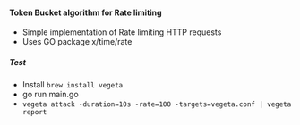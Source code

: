 #### Token Bucket algorithm for Rate limiting

- Simple implementation of Rate limiting HTTP requests 
- Uses GO package x/time/rate 

##### Test 
- Install `brew install vegeta`
- go run main.go
- `vegeta attack -duration=10s -rate=100 -targets=vegeta.conf | vegeta report`